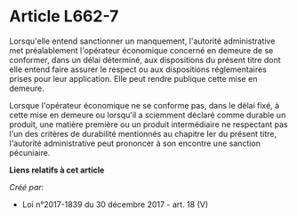 # Article L662-7

Lorsqu'elle entend sanctionner un manquement, l'autorité administrative met préalablement l'opérateur économique concerné en
demeure de se conformer, dans un délai déterminé, aux dispositions du présent titre dont elle entend faire assurer le respect
ou aux dispositions réglementaires prises pour leur application. Elle peut rendre publique cette mise en demeure.

Lorsque l'opérateur économique ne se conforme pas, dans le délai fixé, à cette mise en demeure ou lorsqu'il a sciemment
déclaré comme durable un produit, une matière première ou un produit intermédiaire ne respectant pas l'un des critères de
durabilité mentionnés au chapitre Ier du présent titre, l'autorité administrative peut prononcer à son encontre une sanction
pécuniaire.

**Liens relatifs à cet article**

_Créé par_:

  - Loi n°2017-1839 du 30 décembre 2017 - art. 18 (V)
